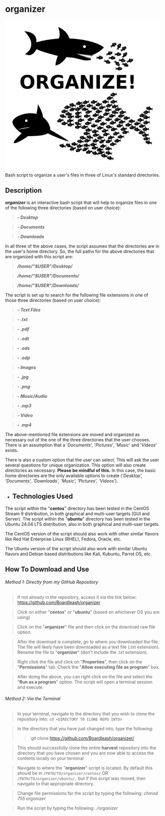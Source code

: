 # organizer
![Alt text](./images/organize.png)

Bash script to organize a user's files in three of Linux's standard directories.

## Description

***organizer*** is an interactive bash script that will help to organize files in one of the following three directories (based on user choice):

>	***- Desktop***

>	***- Documents***
 
>	***- Downloads***

In all three of the above cases, the script assumes that the directories are in the user's home directory.  So, the full paths for the above directories that are organized with this script are:

>	***/home/"$USER"/Desktop/***

>	***/home/"$USER"/Documents/***

>	***/home/"$USER"/Downloads/***

The script is set up to search for the following file extensions in one of those three directories (based on user choice):

>***- Text Files***

 >   ***- .txt***

 >   ***- .pdf***

 >   ***- .odt***

 >   ***- .ods***

 >   ***- .odp***


>***- Images***

 >   ***- .jpg***

 >   ***- .png***


>***- Music/Audio***

 >   ***- .mp3***

 >   ***- Video***

 >   ***- .mp4***


The above-mentioned file extensions are moved and organized as necessary out of the one of the three directories that the user chooses.  There is an assumption that a '*Documents*', '*Pictures*', '*Music*' and '*Videos*' exists.

There is also a custom option that the user can select.  This will ask the user several questions for unique organization.  This option will also create directories as necessary.  **Please be mindful of this.**  In this case, the basic home directories are the only available options to create (*'Desktop', 'Documents', 'Downloads', 'Music', 'Pictures', 'Videos'*).

- ## Technologies Used

The script within the "**centos**" directory has been tested in the CentOS Stream 9 distribution, in both graphical and multi-user targets (GUI and Server).  The script within the "**ubuntu**" directory has been tested in the Ubuntu 24.04 LTS distribution, also in both graphical and multi-user targets.

The CentOS version of the script should also work with other similar flavors like Red Hat Enterprise Linux (RHEL), Fedora, Oracle, etc.

The Ubuntu version of the script should also work with similar Ubuntu flavors and Debian based distributions like Kali, Kubuntu, Parrot OS, etc.

## How To Download and Use

###### Method 1: Directly from my GitHub Repository

>	If not already in the repository, access it via the link below:
>		https://github.com/Boardleash/organizer

>	Click on either "**centos**" or "**ubuntu**" (based on whichever OS you are using)

>	Click on the "**organizer**" file and then click on the download raw file option.

>	After the download is complete, go to where you downloaded the file.  The file will likely have been downloaded as a text file (.txt extension).  Rename the file to "**organizer**" (don't include the .txt extension).

>	Right click the file and click on "**Properties**", then click on the "**Permissions**" tab.  Check the "**Allow executing file as program**" box.

>	After doing the above, you can right click on the file and select the "**Run as a program**" option.  The script will open a terminal session and execute.

###### Method 2: Via the Terminal

>	In your terminal, navigate to the directory that you wish to clone the repository into:
>	`cd <DIRECTORY TO CLONE REPO INTO>`

>	In the directory that you have just changed into, type the following:
>	> `git clone https://github.com/Boardleash/organizer/

>	This should successfully clone the entire **harvest** repository into the directory that you have chosen and you are now able to access the contents locally on your terminal

>	Navigate to where the "**organizer**" script is located.  By default this should be in `/PATH/TO/organizer/centos/` OR `/PATH/TO/organizer/ubuntu/,` but if this script was moved, then navigate to that appropriate directory.

>	Change file permissions for the script by typing the following:
>		*chmod 755 organizer*

>	Run the script by typing the following:
>		*./organizer*
